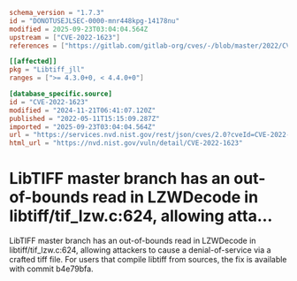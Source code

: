 ```toml
schema_version = "1.7.3"
id = "DONOTUSEJLSEC-0000-mnr448kpg-14178nu"
modified = 2025-09-23T03:04:04.564Z
upstream = ["CVE-2022-1623"]
references = ["https://gitlab.com/gitlab-org/cves/-/blob/master/2022/CVE-2022-1623.json", "https://gitlab.com/libtiff/libtiff/-/commit/b4e79bfa0c7d2d08f6f1e7ec38143fc8cb11394a", "https://gitlab.com/libtiff/libtiff/-/issues/410", "https://lists.fedoraproject.org/archives/list/package-announce%40lists.fedoraproject.org/message/C7IWZTB4J2N4F5OR5QY4VHDSKWKZSWN3/", "https://lists.fedoraproject.org/archives/list/package-announce%40lists.fedoraproject.org/message/UXAFOP6QQRNZD3HPZ6BMCEZZOM4YIZMK/", "https://security.gentoo.org/glsa/202210-10", "https://security.netapp.com/advisory/ntap-20220616-0005/", "https://www.debian.org/security/2023/dsa-5333", "https://gitlab.com/gitlab-org/cves/-/blob/master/2022/CVE-2022-1623.json", "https://gitlab.com/libtiff/libtiff/-/commit/b4e79bfa0c7d2d08f6f1e7ec38143fc8cb11394a", "https://gitlab.com/libtiff/libtiff/-/issues/410", "https://lists.fedoraproject.org/archives/list/package-announce%40lists.fedoraproject.org/message/C7IWZTB4J2N4F5OR5QY4VHDSKWKZSWN3/", "https://lists.fedoraproject.org/archives/list/package-announce%40lists.fedoraproject.org/message/UXAFOP6QQRNZD3HPZ6BMCEZZOM4YIZMK/", "https://security.gentoo.org/glsa/202210-10", "https://security.netapp.com/advisory/ntap-20220616-0005/", "https://www.debian.org/security/2023/dsa-5333"]

[[affected]]
pkg = "Libtiff_jll"
ranges = [">= 4.3.0+0, < 4.4.0+0"]

[database_specific.source]
id = "CVE-2022-1623"
modified = "2024-11-21T06:41:07.120Z"
published = "2022-05-11T15:15:09.287Z"
imported = "2025-09-23T03:04:04.564Z"
url = "https://services.nvd.nist.gov/rest/json/cves/2.0?cveId=CVE-2022-1623"
html_url = "https://nvd.nist.gov/vuln/detail/CVE-2022-1623"
```

# LibTIFF master branch has an out-of-bounds read in LZWDecode in libtiff/tif_lzw.c:624, allowing atta...

LibTIFF master branch has an out-of-bounds read in LZWDecode in libtiff/tif_lzw.c:624, allowing attackers to cause a denial-of-service via a crafted tiff file. For users that compile libtiff from sources, the fix is available with commit b4e79bfa.

